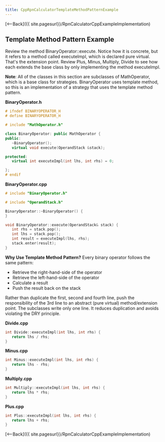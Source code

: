 ```yaml
---
title: CppRpnCalculatorTemplateMethodPatternExample
---
```

[<--Back]({{ site.pagesurl}}/RpnCalculatorCppExampleImplementation)
## Template Method Pattern Example
Review the method BinaryOperator::execute. Notice how it is concrete, but it refers to a method called executeImpl, which is declared pure virtual. That's the extension point. Review Plus, Minus, Multiply, Divide to see how each extends the base class by only implementing the method executeImpl.

**Note**: All of the classes in this section are subclasses of MathOperator, which is a base class for strategies. BinaryOperator uses template method, so this is an implementation of a strategy that uses the template method pattern.

**BinaryOperator.h**
```cpp
# ifndef BINARYOPERATOR_H
# define BINARYOPERATOR_H

# include "MathOperator.h"

class BinaryOperator: public MathOperator {
public:
   ~BinaryOperator();
   virtual void execute(OperandStack &stack);

protected:
   virtual int executeImpl(int lhs, int rhs) = 0;

};
# endif
```

**BinaryOperator.cpp**
```cpp
# include "BinaryOperator.h"

# include "OperandStack.h"

BinaryOperator::~BinaryOperator() {
}

void BinaryOperator::execute(OperandStack& stack) {
   int rhs = stack.pop();
   int lhs = stack.pop();
   int result = executeImpl(lhs, rhs);
   stack.enter(result);
}
```

**Why Use Template Method Pattern?**
Every binary operator follows the same pattern:
* Retrieve the right-hand-side of the operator
* Retrieve the left-hand-side of the operator
* Calculate a result
* Push the result back on the stack

Rather than duplicate the first, second and fourth line, push the responsibility of the 3rd line to an abstract (pure virtual) method/extension point. The subclasses write only one line. It reduces duplication and avoids violating the DRY principle.

**Divide.cpp**
```cpp
int Divide::executeImpl(int lhs, int rhs) {
   return lhs / rhs;
}
```

**Minus.cpp**
```cpp
int Minus::executeImpl(int lhs, int rhs) {
   return lhs - rhs;
}
```

**Multiply.cpp**
```cpp
int Multiply::executeImpl(int lhs, int rhs) {
   return lhs * rhs;
}
```

**Plus.cpp**
```cpp
int Plus::executeImpl(int lhs, int rhs) {
   return lhs + rhs;
}
```

[<--Back]({{ site.pagesurl}}/RpnCalculatorCppExampleImplementation)